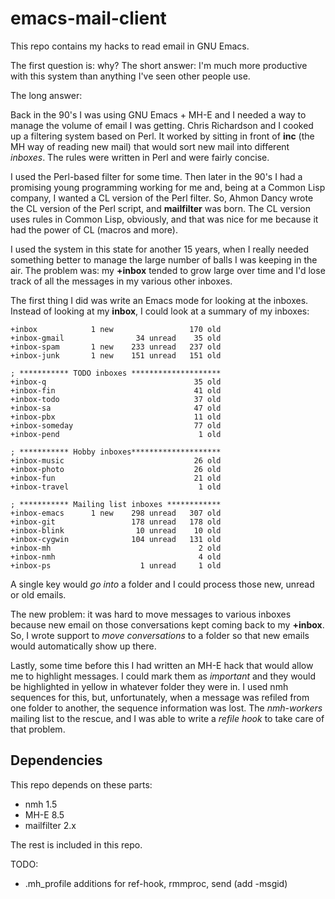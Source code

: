 # emacs-mail-client

This repo contains my hacks to read email in GNU Emacs.

The first question is: why?  The short answer: I'm much more
productive with this system than anything I've seen other people use.

The long answer:

Back in the 90's I was using GNU Emacs + MH-E and I needed a way to
manage the volume of email I was getting.  Chris Richardson and I
cooked up a filtering system based on Perl.  It worked by sitting in
front of **inc** (the MH way of reading new mail) that would sort new
mail into different *inboxes*.  The rules were written in Perl and
were fairly concise.

I used the Perl-based filter for some time.  Then later in the 90's I
had a promising young programming working for me and, being at a
Common Lisp company, I wanted a CL version of the Perl filter.  So,
Ahmon Dancy wrote the CL version of the Perl script, and
**mailfilter** was born.  The CL version uses rules in Common Lisp,
obviously, and that was nice for me because it had the power of CL
(macros and more).

I used the system in this state for another 15 years, when I really
needed something better to manage the large number of balls I was
keeping in the air.  The problem was: my **+inbox** tended to grow
large over time and I'd lose track of all the messages in my various
other inboxes.

The first thing I did was write an Emacs mode for looking at the
inboxes.  Instead of looking at my **inbox**, I could look at a
summary of my inboxes:

    +inbox            1 new                 170 old  
    +inbox-gmail                34 unread    35 old  
    +inbox-spam       1 new    233 unread   237 old  
    +inbox-junk       1 new    151 unread   151 old  

    ; *********** TODO inboxes ********************
    +inbox-q                                 35 old  
    +inbox-fin                               41 old  
    +inbox-todo                              37 old  
    +inbox-sa                                47 old  
    +inbox-pbx                               11 old  
    +inbox-someday                           77 old  
    +inbox-pend                               1 old  

    ; *********** Hobby inboxes********************
    +inbox-music                             26 old  
    +inbox-photo                             26 old  
    +inbox-fun                               21 old  
    +inbox-travel                             1 old  

    ; *********** Mailing list inboxes ************
    +inbox-emacs      1 new    298 unread   307 old  
    +inbox-git                 178 unread   178 old  
    +inbox-blink                10 unread    10 old  
    +inbox-cygwin              104 unread   131 old  
    +inbox-mh                                 2 old  
    +inbox-nmh                                4 old  
    +inbox-ps                    1 unread     1 old  

A single key would *go into* a folder and I could process those new,
unread or old emails.

The new problem: it was hard to move messages to various inboxes
because new email on those conversations kept coming back to my
**+inbox**.   So, I wrote support to *move conversations* to a folder
so that new emails would automatically show up there.

Lastly, some time before this I had written an MH-E hack that would
allow me to highlight messages.  I could mark them as *important* and
they would be highlighted in yellow in whatever folder they were in.
I used nmh sequences for this, but, unfortunately, when a message was
refiled from one folder to another, the sequence information was lost.
The *nmh-workers* mailing list to the rescue, and I was able to write
a *refile hook* to take care of that problem.

## Dependencies

This repo depends on these parts:

 * nmh 1.5
 * MH-E 8.5
 * mailfilter 2.x

The rest is included in this repo.

TODO:
 * .mh_profile additions for ref-hook, rmmproc, send (add -msgid)
